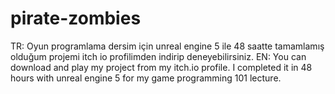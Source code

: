 # pirate-zombies
TR: Oyun programlama dersim için unreal engine 5 ile 48 saatte tamamlamış olduğum projemi itch io profilimden indirip deneyebilirsiniz. EN: You can download and play my project from my itch.io profile. I completed it in 48 hours with unreal engine 5 for my game programming 101 lecture. 
